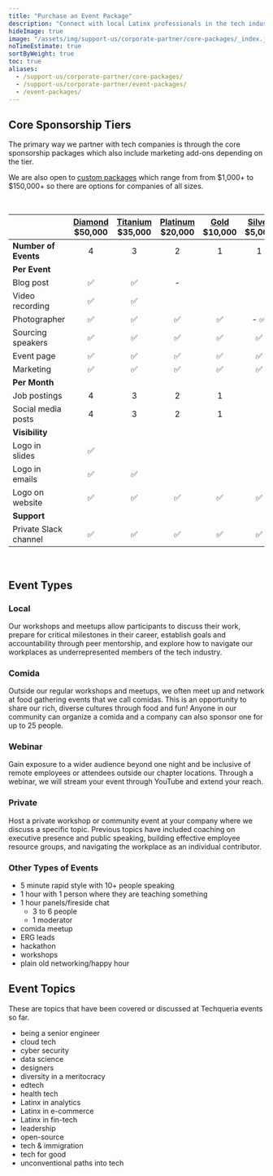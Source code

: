 ```yaml
---
title: "Purchase an Event Package"
description: "Connect with local Latinx professionals in the tech industry by partnering on an event with Techqueria. 📍"
hideImage: true
image: "/assets/img/support-us/corporate-partner/core-packages/_index.jpg"
noTimeEstimate: true
sortByWeight: true
toc: true
aliases:
  - /support-us/corporate-partner/core-packages/
  - /support-us/corporate-partner/event-packages/
  - /event-packages/
---
```


## Core Sponsorship Tiers

The primary way we partner with tech companies is through the core sponsorship packages which also include marketing add-ons depending on the tier.

We are also open to [custom packages](/support-us/corporate-partner/custom-packages/) which range from from $1,000+ to $150,000+ so there are options for companies of all sizes.

<br>

|                       | [Diamond](/support-us/corporate-partner/core-packages/diamond/)<br>$50,000 | [Titanium](/support-us/corporate-partner/core-packages/titanium/)<br>$35,000 | [Platinum](/support-us/corporate-partner/core-packages/platinum/)<br>$20,000 | [Gold](/support-us/corporate-partner/core-packages/gold/)<br>$10,000 | [Silver](/support-us/corporate-partner/core-packages/silver/)<br>$5,000 |
| --------------------- | :------------------------------------------------------------------------: | :--------------------------------------------------------------------------: | :--------------------------------------------------------------------------: | :------------------------------------------------------------------: | :---------------------------------------------------------------------: |
| **Number of Events**  |                                     4                                      |                                      3                                       |                                      2                                       |                                  1                                   |                                    1                                    |
| **Per Event**         |
| Blog post             |                                     ✅                                      |                                      ✅                                       |                                      -                                       |                                                                      |                                                                         |
| Video recording       |                                     ✅                                      |                                      ✅                                       |                                                                              |                                                                      |                                                                         |
| Photographer          |                                     ✅                                      |                                      ✅                                       |                                      ✅                                       |                                  ✅                                   |                           -                ✅                            |
| Sourcing speakers     |                                     ✅                                      |                                      ✅                                       |                                      ✅                                       |                                  ✅                                   |                                    ✅                                    |
| Event page            |                                     ✅                                      |                                      ✅                                       |                                      ✅                                       |                                  ✅                                   |                                    ✅                                    |
| Marketing             |                                     ✅                                      |                                      ✅                                       |                                      ✅                                       |                                  ✅                                   |                                    ✅                                    |
| **Per Month**         |
| Job postings          |                                     4                                      |                                      3                                       |                                      2                                       |                                  1                                   |                                                                         |
| Social media posts    |                                     4                                      |                                      3                                       |                                      2                                       |                                  1                                   |                                                                         |
| **Visibility**        |
| Logo in slides        |                                     ✅                                      |                                                                              |                                                                              |                                                                      |                                                                         |
| Logo in emails        |                                     ✅                                      |                                      ✅                                       |                                                                              |                                                                      |                                                                         |
| Logo on website       |                                     ✅                                      |                                      ✅                                       |                                      ✅                                       |                                  ✅                                   |                                    ✅                                    |
| **Support**           |
| Private Slack channel |                                     ✅                                      |                                      ✅                                       |                                      ✅                                       |                                  ✅                                   |                                    ✅                                    |

<br>

## Event Types

### Local

Our workshops and meetups allow participants to discuss their work, prepare for critical milestones in their career, establish goals and accountability through peer mentorship, and explore how to navigate our workplaces as underrepresented members of the tech industry.

### Comida

Outside our regular workshops and meetups, we often meet up and network at food gathering events that we call comidas. This is an opportunity to share our rich, diverse cultures through food and fun! Anyone in our community can organize a comida and a company can also sponsor one for up to 25 people.

### Webinar

Gain exposure to a wider audience beyond one night and be inclusive of remote employees or attendees outside our chapter locations. Through a webinar, we will stream your event through YouTube and extend your reach.

### Private

Host a private workshop or community event at your company where we discuss a specific topic. Previous topics have included coaching on executive presence and public speaking, building effective employee resource groups, and navigating the workplace as an individual contributor.

### Other Types of Events

- 5 minute rapid style with 10+ people speaking
- 1 hour with 1 person where they are teaching something
- 1 hour panels/fireside chat
  - 3 to 6 people
  - 1 moderator
- comida meetup
- ERG leads
- hackathon
- workshops
- plain old networking/happy hour

## Event Topics

These are topics that have been covered or discussed at Techqueria events so far.

- being a senior engineer
- cloud tech
- cyber security
- data science
- designers
- diversity in a meritocracy
- edtech
- health tech
- Latinx in analytics
- Latinx in e-commerce
- Latinx in fin-tech
- leadership
- open-source
- tech & immigration
- tech for good
- unconventional paths into tech
